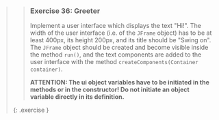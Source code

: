 >>### Exercise 36: Greeter
>>
>>Implement a user interface which displays the text "Hi!". The width of the user interface (i.e. of the `JFrame` object) has to be at least 400px, its height 200px, and its title should be "Swing on". The `JFrame` object should be created and become visible inside the method `run()`, and the text components are added to the user interface with the method `createComponents(Container container)`.
>>
>>**ATTENTION: The ui object variables have to be initiated in the methods or in the constructor! Do not initiate an object variable directly in its definition.**
>>
>{: .exercise }
